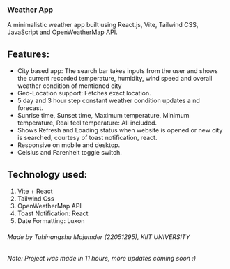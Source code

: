 <h3> Weather App </h3>
A minimalistic weather app built using React.js, Vite, Tailwind CSS, JavaScript and OpenWeatherMap API.

<h2>Features:</h2>
<ul>
  <li>City based app: The search bar takes inputs from the user and shows the current recorded temperature, humidity, wind speed and overall weather condition of mentioned city</li>
  <li>Geo-Location support: Fetches exact location.</li>
  <li>5 day and 3 hour step constant weather condition updates a nd forecast.</li>
  <li>Sunrise time, Sunset time, Maximum temperature, Minimum temperature, Real feel temperature: All included.</li>
  <li>Shows Refresh and Loading status when website is opened or new city is searched, courtesy of toast notification, react.</li>
  <li>Responsive on mobile and desktop.</li>
  <li>Celsius and Farenheit toggle switch.</li>
</ul>

<h2>Technology used:</h2>
<ol>
  <li/>Vite + React
  <li/>Tailwind Css
  <li/>OpenWeatherMap API
  <li/>Toast Notification: React
  <li/>Date Formatting: Luxon
</ol>

<h6>Made by Tuhinangshu Majumder (22051295), KIIT UNIVERSITY</h6>
<h6>Note: Project was made in 11 hours, more updates coming soon :)</h6>
